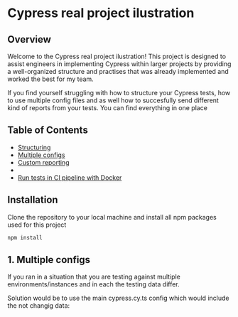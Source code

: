 # Cypress real project ilustration

## Overview
Welcome to the Cypress real project ilustration! This project is designed to assist engineers in implementing Cypress within larger projects by providing a well-organized structure and practises that was already implemented and worked the best for my team.

If you find yourself struggling with how to structure your Cypress tests, how to use multiple config files and as well how to succesfully send different kind of reports from your tests. You can find everything in one place

## Table of Contents

- [Structuring](#installation)
- [Multiple configs](#usage)
- [Custom reporting](#features)
- [](#contributing)
- [Run tests in CI pipeline with Docker](#license)


## Installation
Clone the repository to your local machine and install all npm packages used for this project

```bash
npm install
```

## 1. Multiple configs

If you ran in a situation that you are testing against multiple environments/instances and in each the testing data differ.

Solution would be to use the main cypress.cy.ts config which would include the not changig data:

